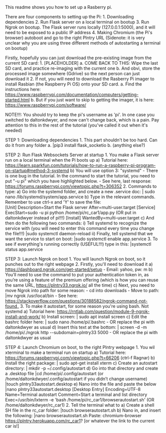 This readme shows you how to set up a Rasberry pi. 

There are four components to setting up the Pi:
    1. Downloading dependencies
    2. Run Flask server on a local terminal on bootup
    3. Run Ngrok on bootup. The Flask server runs locally (127.0.0.1:5000), and it will need to be exposed to a public IP address
    4. Making Chromium (the Pi's browser) autoboot and go to the right Plntry URL
    (Sidenote: it is very unclear why you are using three different methods of autostarting a terminal on bootup)

Firstly, hopefully you can just download the pre-existing image from the current SD card:
    1. [PLACEHOLDER]
        a. COME BACK TO THIS: Wipe the last SD card, and practice re-imaging with the current one
        b. And obvi, store the processed image somewhere (Gdrive) so the next person can just download it
    2. If not, you will need to download the Rasberry Pi imager to install Rasbian (the Raspberry Pi OS) onto your SD card.
        a. Find the instructions here: https://www.raspberrypi.com/documentation/computers/getting-started.html
        b. But if you just want to skip to getting the imager, it is here: https://www.raspberrypi.com/software/


NOTE!!!: You should try to keep the pi's username as 'pi'. In one case you switched to daltonkdwyer, and now can't change back, which is a pain. Pay attention to this in the rest of the tutorial (you've called it out when it's needed)

STEP 1: Downloading dependencies
    1. This part shouldn't be too hard. Can do it from any folder
        a. |pip3 install flask_socketio
        b. (anything else?)

STEP 2: Run Flask Websockets Server at startup
    1. You make a Flask server run on a local terminal when the Pi boots up
        a) Tutorial here: https://learn.sparkfun.com/tutorials/how-to-run-a-raspberry-pi-program-on-startup#method-3-systemd
        b) You will use option 3: "systemd"
            - There is one bug in the tutorial. In the command to start the tutorial, you need to put "-u pi" which you have highlighted below. 
                - See here, last response: https://forums.raspberrypi.com/viewtopic.php?t=306352
    2. Commands to type:
        a) Go into the systemd folder, and create a new .service doc:
        | sudo nano /lib/systemd/system/app.service
        b) Type in the relevant commands. Remember to use ctrl-x and 'Y' to save the file:        
        [Unit]
        Description=Start the Flask server
        After=multi-user.target
        [Service]
        ExecStart=sudo -u pi python /home/pi/rc_car1/app.py    (OR put in daltonkdwyer instead of pi!!!)
        [Install]
        WantedBy=multi-user.target
        c) And then do the following two commands:
            i) Tell systemd to recognize the service with (you will need to enter this command every time you change the file!!!)
            |sudo systemctl daemon-reload
            ii) Finally, tell systemd that we want the service to start on boot:
            |sudo systemctl enable app.service
    3. To see if everything's running correctly (USEFUL!!!) type in this:
        |systemctl status app.service


STEP 3: Launch Ngrok on boot
    1. You will launch Ngrok on boot, so it punches out to the right webpage
    2. Firstly, you'll need to download it
        a) https://dashboard.ngrok.com/get-started/setup
            - Email: yahoo, pw: m
        b) You’ll need to use the command to put your authentication token in, as you’re using a feature of the premium offering (which is how you can reuse the same URL, https://plntry33.ngrok.io/ all the time)
        c) Next, you need to move Ngrok into path for some reason:
            - cd into downloads
            - Move to path:
            |mv ngrok /usr/local/bin
                - See here: https://stackoverflow.com/questions/30188582/ngrok-command-not-found_
    3. To make it autostart, for some reason you're using bash. Not systemd
        a) Tutorial here: https://rntlab.com/question/module-9-ngrok-install-and-work/
        b) Install screen:
        | sudo apt install screen
        c) Edit the bashrc folder here:
        | sudo nano /home/pi/.bashrc
            - OR replace the pi with daltonkdwyer as usual
        d) Insert this text at the bottom:
        | screen -d -m /home/pi/./ngrok http --subdomain=plntry33 5000
            - OR replace the pi with daltonkdwyer as usual


STEP 4: Launch Chromium on boot, to the right Plntry webpage
    1. You wil xterminal to make a terminal run on startup
        a) Tutorial here: https://forums.raspberrypi.com/viewtopic.php?t=66206 (ctrl-f Ragnar)
        b) Install the right package:
        | sudo apt-get install xterm
        c) Create an autostart directory:
        | mkdir -p ~/.config/autostart
        d) Go into that directory and create a .desktop file
        |cd /home/pi/.config/autostart (or /home/daltonkdwyer/.config/autostart if you didn’t change username) 
        |touch plntry33autostart.desktop
        e) Nano into the file and paste the below
        |nano plntry33autostart.desktop
                [Desktop Entry]
                Encoding=UTF-8
                Name=Terminal autostart
                Comment=Start a terminal and list directory
                Exec=/usr/bin/lxterm -e 'bash /home/pi/rc_car1/browserautostart.sh' (OR /home/daltonkdwyer/rc_car1)
    2. Tell the terminal what to
        a) Create a shell SH file in the rc_car folder:
        |touch browserautostart.sh
        b) Nano in, and insert the following:
        |nano browserautostart.sh
        Paste: chromium-browser https://plntry.herokuapp.com/rc_car1?
        [or whatever the link to the current car is!]